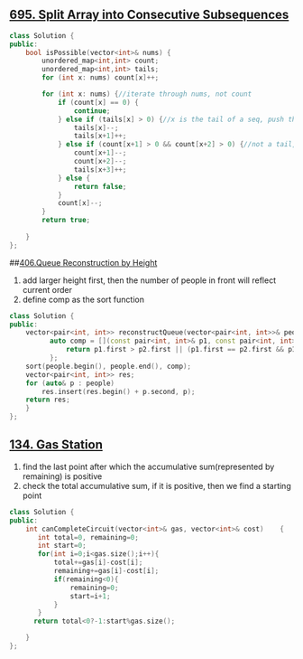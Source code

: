 ## [695. Split Array into Consecutive Subsequences](https://leetcode.com/problems/split-array-into-consecutive-subsequences/)

```c++
class Solution {
public:
    bool isPossible(vector<int>& nums) {
        unordered_map<int,int> count;
        unordered_map<int,int> tails;
        for (int x: nums) count[x]++;

        for (int x: nums) {//iterate through nums, not count
            if (count[x] == 0) {
                continue;
            } else if (tails[x] > 0) {//x is the tail of a seq, push the tail one position to the right
                tails[x]--;
                tails[x+1]++;
            } else if (count[x+1] > 0 && count[x+2] > 0) {//not a tail, start a new seq
                count[x+1]--;
                count[x+2]--;
                tails[x+3]++;
            } else {
                return false;
            }
            count[x]--;
        }
        return true;
       
    }
};
```

##[406.Queue Reconstruction by Height](https://leetcode.com/problems/queue-reconstruction-by-height/)
1. add larger height first, then the number of people in front will reflect current order
2. define comp as the sort function
```c++
class Solution {
public:
    vector<pair<int, int>> reconstructQueue(vector<pair<int, int>>& people) {
          auto comp = [](const pair<int, int>& p1, const pair<int, int>& p2){ 
              return p1.first > p2.first || (p1.first == p2.first && p1.second < p2.second); 
          };
    sort(people.begin(), people.end(), comp);
    vector<pair<int, int>> res;
    for (auto& p : people) 
        res.insert(res.begin() + p.second, p);
    return res;
    }
};
```


## [134. Gas Station](https://leetcode.com/problems/gas-station/)
1. find the last point after which the accumulative sum(represented by remaining) is positive
2. check the total accumulative sum, if it is positive, then we find a starting point

```c++
class Solution {
public:
    int canCompleteCircuit(vector<int>& gas, vector<int>& cost)    {
       int total=0, remaining=0;
       int start=0;
       for(int i=0;i<gas.size();i++){
           total+=gas[i]-cost[i];
           remaining+=gas[i]-cost[i];
           if(remaining<0){
               remaining=0;
               start=i+1;
           }
       }
      return total<0?-1:start%gas.size();

    }
};
```
